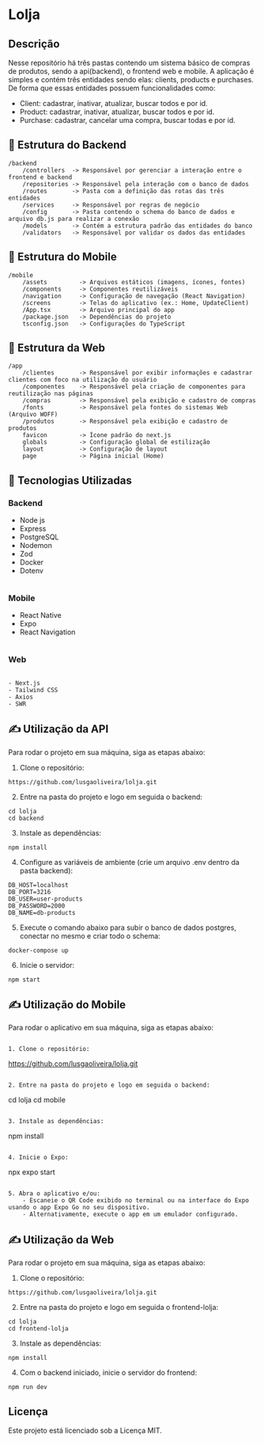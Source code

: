 # Lolja

## Descrição

Nesse repositório há três pastas contendo um sistema básico de compras de produtos, sendo a api(backend), o frontend web e mobile. A aplicação é simples e contém três entidades sendo elas: clients, products e purchases. De forma que essas entidades possuem funcionalidades como:

- Client: cadastrar, inativar, atualizar, buscar todos e por id.
- Product: cadastrar, inativar, atualizar, buscar todos e por id.
- Purchase: cadastrar, cancelar uma compra, buscar todas e por id.

## 📁 Estrutura do Backend

```
/backend
    /controllers  -> Responsável por gerenciar a interação entre o frontend e backend
    /repositories -> Responsável pela interação com o banco de dados
    /routes       -> Pasta com a definição das rotas das três entidades
    /services     -> Responsável por regras de negócio
    /config       -> Pasta contendo o schema do banco de dados e arquivo db.js para realizar a conexão
    /models       -> Contém a estrutura padrão das entidades do banco
    /validators   -> Responsável por validar os dados das entidades

```

## 📁 Estrutura do Mobile

```
/mobile
    /assets         -> Arquivos estáticos (imagens, ícones, fontes)
    /components     -> Componentes reutilizáveis
    /navigation     -> Configuração de navegação (React Navigation)
    /screens        -> Telas do aplicativo (ex.: Home, UpdateClient)
    /App.tsx        -> Arquivo principal do app
    /package.json   -> Dependências do projeto
    tsconfig.json   -> Configurações do TypeScript
```
## 📁 Estrutura da Web

```
/app
    /clientes       -> Responsável por exibir informações e cadastrar clientes com foco na utilização do usuário
    /componentes    -> Responsável pela criação de componentes para reutilização nas páginas
    /compras        -> Responsável pela exibição e cadastro de compras
    /fonts          -> Responsável pela fontes do sistemas Web (Arquivo WOFF)
    /produtos       -> Responsável pela exibição e cadastro de produtos
    favicon         -> Ícone padrão do next.js
    globals         -> Configuração global de estilização
    layout          -> Configuração de layout
    page            -> Página inicial (Home)
```

## 🚀 Tecnologias Utilizadas

### Backend

- Node js
- Express
- PostgreSQL
- Nodemon
- Zod
- Docker
- Dotenv
```
```
### Mobile

- React Native
- Expo
- React Navigation
```
```
### Web
```

- Next.js
- Tailwind CSS
- Axios
- SWR
```

## ✍ Utilização da API


Para rodar o projeto em sua máquina, siga as etapas abaixo:

1. Clone o repositório:
```
https://github.com/lusgaoliveira/lolja.git
```

2. Entre na pasta do projeto e logo em seguida o backend:
```
cd lolja
cd backend
```

3. Instale as dependências:
```
npm install
```

4. Configure as variáveis de ambiente (crie um arquivo .env dentro da pasta backend):
```
DB_HOST=localhost
DB_PORT=3216
DB_USER=user-products
DB_PASSWORD=2000
DB_NAME=db-products
```

5. Execute o comando abaixo para subir o banco de dados postgres, conectar no mesmo e criar todo o schema:
```
docker-compose up
```

6. Inicie o servidor:
```
npm start

```
## ✍ Utilização do Mobile

Para rodar o aplicativo em sua máquina, siga as etapas abaixo:
```

1. Clone o repositório:
```
https://github.com/lusgaoliveira/lolja.git
```

2. Entre na pasta do projeto e logo em seguida o backend:
```
cd lolja
cd mobile
```

3. Instale as dependências:
```
npm install
```

4. Inicie o Expo:
```
npx expo start
```

5. Abra o aplicativo e/ou:
    - Escaneie o QR Code exibido no terminal ou na interface do Expo usando o app Expo Go no seu dispositivo.
    - Alternativamente, execute o app em um emulador configurado.
```


## ✍ Utilização da Web

Para rodar o projeto em sua máquina, siga as etapas abaixo:

1. Clone o repositório:
```
https://github.com/lusgaoliveira/lolja.git
```

2. Entre na pasta do projeto e logo em seguida o frontend-lolja:
```
cd lolja
cd frontend-lolja
```

3. Instale as dependências:
```
npm install
```

4. Com o backend iniciado, inicie o servidor do frontend:
```
npm run dev
```

## Licença
Este projeto está licenciado sob a Licença MIT.
